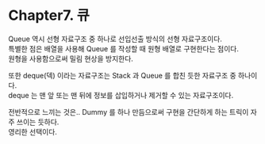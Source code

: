 # Chapter7. 큐

Queue 역시 선형 자료구조 중 하나로 선입선출 방식의 선형 자료구조이다.  
특별한 점은 배열을 사용해 Queue 를 작성할 때 원형 배열로 구현한다는 점이다.  
원형을 사용함으로써 밀림 현상을 방지한다.  

또한 deque(덱) 이라는 자료구조는 Stack 과 Queue 를 합친 듯한 자료구조 중 하나이다.  
deque 는 맨 앞 또는 맨 뒤에 정보를 삽입하거나 제거할 수 있는 자료구조이다.  

전반적으로 느끼는 것은.. Dummy 를 하나 만듬으로써 구현을 간단하게 하는 트릭이 자주 쓰이는 듯하다.  
영리한 선택이다.